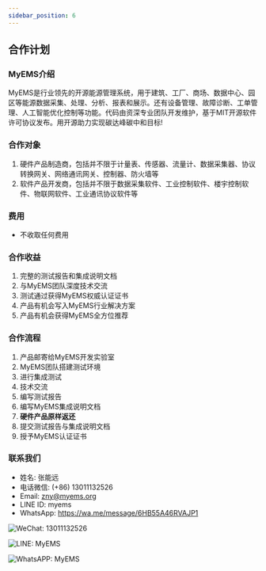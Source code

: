 ```yaml
---
sidebar_position: 6
---
```


## 合作计划

### MyEMS介绍

MyEMS是行业领先的开源能源管理系统，用于建筑、工厂、商场、数据中心、园区等能源数据采集、处理、分析、报表和展示。还有设备管理、故障诊断、工单管理、人工智能优化控制等功能。代码由资深专业团队开发维护，基于MIT开源软件许可协议发布。用开源助力实现碳达峰碳中和目标!

### 合作对象

1. 硬件产品制造商，包括并不限于计量表、传感器、流量计、数据采集器、协议转换网关、网络通讯网关、控制器、防火墙等
2. 软件产品开发商，包括并不限于数据采集软件、工业控制软件、楼宇控制软件、物联网软件、工业通讯协议软件等

### 费用

- 不收取任何费用

### 合作收益

1. 完整的测试报告和集成说明文档
2. 与MyEMS团队深度技术交流
3. 测试通过获得MyEMS权威认证证书
4. 产品有机会写入MyEMS行业解决方案
5. 产品有机会获得MyEMS全方位推荐

### 合作流程

1. 产品邮寄给MyEMS开发实验室
2. MyEMS团队搭建测试环境
3. 进行集成测试
4. 技术交流
5. 编写测试报告
6. 编写MyEMS集成说明文档
7. **硬件产品原样返还**
8. 提交测试报告与集成说明文档
9. 授予MyEMS认证证书

### 联系我们

- 姓名: 张能远
- 电话微信: (+86) 13011132526
- Email: zny@myems.org
- LINE ID: myems
- WhatsApp: https://wa.me/message/6HB55A46RVAJP1

![WeChat: 13011132526](/img/wechat_nengyuanzhang.png)

![LINE: MyEMS](/img/line_myems.jpg)

![WhatsAPP: MyEMS](/img/whatsapp_myems.png)